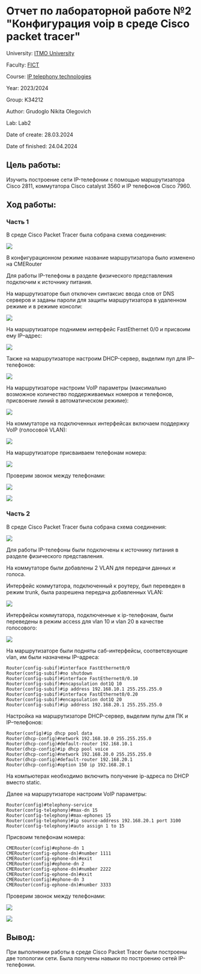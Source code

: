 
# Отчет по лабораторной работе №2 "Конфигурация voip в среде Сisco packet tracer"
University: [ITMO University](https://itmo.ru/ru/)

Faculty: [FICT](https://fict.itmo.ru)

Course: [IP telephony technologies](https://itmo-ict-faculty.github.io/ip-telephony/)

Year: 2023/2024

Group: K34212

Author: Grudoglo Nikita Olegovich

Lab: Lab2

Date of create: 28.03.2024

Date of finished: 24.04.2024

## Цель работы: 

Изучить построение сети IP-телефонии с помощью маршрутизатора Cisco 2811, коммутатора Cisco catalyst 3560 и IP телефонов Cisco 7960.

## Ход работы:

### Часть 1

В среде Cisco Packet Tracer была собрана схема соединения:

![](https://github.com/grudoglon/2023_2024-ip-telephony-k34212-grudoglo_n_o/blob/main/lab2/images/lab2_part1.jpg)

В конфигурационном режиме название маршрутизатора было изменено на CMERouter

Для работы IP-телефоны в разделе физического предcтавления подключим к источнику питания.

На маршрутизаторе был отключен синтаксис ввода слов от DNS серверов и заданы пароли для защиты маршрутизатора в удаленном режиме и в режиме консоли:

![](https://github.com/grudoglon/2023_2024-ip-telephony-k34212-grudoglo_n_o/blob/main/lab2/images/lab2_part1_2.jpg)

На маршрутизаторе поднимем интерфейс FastEthernet 0/0 и присвоим ему IP–адрес:

![](https://github.com/grudoglon/2023_2024-ip-telephony-k34212-grudoglo_n_o/blob/main/lab2/images/lab2_part1_3.jpg)

Также на маршрутизаторе настроим DHCP-сервер, выделим пул для IP–телефонов:

![](https://github.com/grudoglon/2023_2024-ip-telephony-k34212-grudoglo_n_o/blob/main/lab2/images/lab2_part1_4.jpg)

На маршрутизаторе настроим VoIP параметры (максимально возможное количество поддерживаемых номеров и телефонов, присвоение линий в автоматическом режиме):

![](https://github.com/grudoglon/2023_2024-ip-telephony-k34212-grudoglo_n_o/blob/main/lab2/images/lab2_part1_5.jpg)

На коммутаторе на подключенных интерфейсах включаем поддержку VoIP (голосовой VLAN):

![](https://github.com/grudoglon/2023_2024-ip-telephony-k34212-grudoglo_n_o/blob/main/lab2/images/lab2_part1_6.jpg)

На маршрутизаторе присваиваем телефонам номера:

![](https://github.com/grudoglon/2023_2024-ip-telephony-k34212-grudoglo_n_o/blob/main/lab2/images/lab2_part1_7.jpg)

Проверим звонок между телефонами:

![](https://github.com/grudoglon/2023_2024-ip-telephony-k34212-grudoglo_n_o/blob/main/lab2/images/lab2_part1_8.jpg)

![](https://github.com/grudoglon/2023_2024-ip-telephony-k34212-grudoglo_n_o/blob/main/lab2/images/lab2_part1_9.jpg)

### Часть 2

В среде Cisco Packet Tracer была собрана схема соединения:

![](https://github.com/grudoglon/2023_2024-ip-telephony-k34212-grudoglo_n_o/blob/main/lab2/images/lab2_part2.jpg)

Для работы IP-телефоны были подключены к источнику питания в разделе физического предcтавления.

На коммутаторе были добавлены 2 VLAN для передачи данных и голоса.

Интерфейс коммутатора, подключенный к роутеру, был переведен в режим trunk, была разрешена передача добавленных VLAN:

![](https://github.com/grudoglon/2023_2024-ip-telephony-k34212-grudoglo_n_o/blob/main/lab2/images/lab2_part2_1.jpg)

Интерфейсы коммутатора, подключенные к ip-телефонам, были переведены в режим access для vlan 10 и vlan 20 в качестве голосового:

![](https://github.com/grudoglon/2023_2024-ip-telephony-k34212-grudoglo_n_o/blob/main/lab2/images/lab2_part2_2.jpg)

На маршрутизаторе были подняты саб-интерфейсы, соответсвующие vlan, им были назначены IP–адреса:

```
Router(config-subif)#interface FastEthernet0/0
Router(config-subif)#no shutdown
Router(config-subif)#interface FastEthernet0/0.10
Router(config-subif)#encapsulation dot1Q 10
Router(config-subif)#ip address 192.168.10.1 255.255.255.0
Router(config-subif)#interface FastEthernet0/0.20
Router(config-subif)#encapsulation dot1Q 20
Router(config-subif)#ip address 192.168.20.1 255.255.255.0
```

Настройка на маршрутизаторе DHCP-сервер, выделим пулы для ПК и IP–телефонов:

```
Router(config)#ip dhcp pool data
Router(dhcp-config)#network 192.168.10.0 255.255.255.0
Router(dhcp-config)#default-router 192.168.10.1
Router(dhcp-config)#ip dhcp pool voice
Router(dhcp-config)#network 192.168.20.0 255.255.255.0
Router(dhcp-config)#default-router 192.168.20.1
Router(dhcp-config)#option 150 ip 192.168.20.1
```

На компьютерах необходимо включить получение ip-адреса по DHCP вместо static.

Далее на маршрутизаторе настроим VoIP параметры:

```
Router(config)#telephony-service
Router(config-telephony)#max-dn 15
Router(config-telephony)#max-ephones 15
Router(config-telephony)#ip source-address 192.168.20.1 port 3100
Router(config-telephony)#auto assign 1 to 15
```

Присвоим телефонам номера:

```
CMERouter(config)#ephone-dn 1
CMERouter(config-ephone-dn)#number 1111
CMERouter(config-ephone-dn)#exit
CMERouter(config)#ephone-dn 2
CMERouter(config-ephone-dn)#number 2222
CMERouter(config-ephone-dn)#exit
CMERouter(config)#ephone-dn 3
CMERouter(config-ephone-dn)#number 3333
```

Проверим звонок между телефонами:

![](https://github.com/grudoglon/2023_2024-ip-telephony-k34212-grudoglo_n_o/blob/main/lab2/images/lab2_part2_3.jpg)

![](https://github.com/grudoglon/2023_2024-ip-telephony-k34212-grudoglo_n_o/blob/main/lab2/images/lab2_part2_4.jpg)



## Вывод:

При выполнении работы в среде Cisco Packet Tracer были построены две топологии сети. Была получены навыки по построению сетей IP-телефонии.
